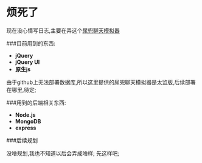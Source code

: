 # 烦死了

现在没心情写日志,主要在弄这个[尿兜聊天模拟器](http://yubaoquan.github.io/Menzi/)

###目前用到的东西:

 - **jQuery**
 - **jQuery UI**
 - **原生js**

由于github上无法部署数据库,所以这里提供的尿兜聊天模拟器是太监版,后续部署在哪里,待定;

###用到的后端相关东西:

 - **Node.js**
 - **MongoDB**
 - **express**

###后续规划

没啥规划,我也不知道以后会弄成啥样;
先这样吧;


